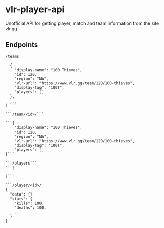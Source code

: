 # vlr-player-api
Unofficial API for getting player, match and team information from the site vlr.gg

## Endpoints

```/teams```
```[
  {
    "display-name": "100 Thieves",
    "id": 120,
    "region": "NA",
    "vlr-url": "https://www.vlr.gg/team/120/100-thieves",
    "display-tag": "100T",
    "players": []
  },
  ...
] ```
---
```/team/<id>/```

```{
    "display-name": "100 Thieves",
    "id": 120,
    "region": "NA",
    "vlr-url": "https://www.vlr.gg/team/120/100-thieves",
    "display-tag": "100T",
    "players": []
}```

```/players```
```[

]```

```/player/<id>/
{
  "data": {}
  "stats": {
    "kills": 100,
    "deaths": 100,
    ...
  }
}
